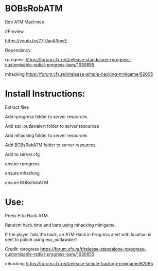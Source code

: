 # BOBsRobATM

Rob ATM Machines

#Preview

https://youtu.be/77jUanARmyE

Dependancy:

rprogress
https://forum.cfx.re/t/release-standalone-rprogress-customisable-radial-progress-bars/1630655

mhacking
https://forum.cfx.re/t/release-simple-hacking-minigame/62095


# Install Instructions:
Extract files

Add rprogress folder to server resources

Add esx_outlawalert folder to server resources

Add mhacking folder to server resources

Add BOBsRobATM folder to server resources

Add to server.cfg

ensure rprogress

ensure mhacking

ensure BOBsRobATM

# Use:

Press H to Hack ATM

Random hack time and bars using mhacking minigame.

If the player fails the hack, an ATM Hack in Progress alert with location is sent to police using esx_outlawalert

Credit:
rprogress
https://forum.cfx.re/t/release-standalone-rprogress-customisable-radial-progress-bars/1630655

mhacking
https://forum.cfx.re/t/release-simple-hacking-minigame/62095
